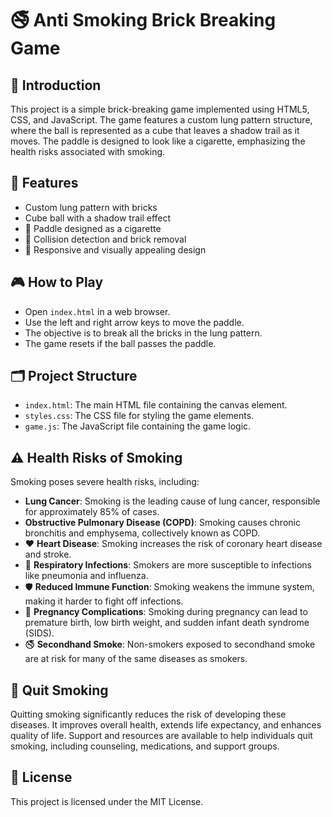 # 🚭 Anti Smoking Brick Breaking Game

## 📖 Introduction
This project is a simple brick-breaking game implemented using HTML5, CSS, and JavaScript. The game features a custom lung pattern structure, where the ball is represented as a cube that leaves a shadow trail as it moves. The paddle is designed to look like a cigarette, emphasizing the health risks associated with smoking.

## 🌟 Features
-  Custom lung pattern with bricks
-  Cube ball with a shadow trail effect
- 🚬 Paddle designed as a cigarette
- 🔄 Collision detection and brick removal
- 🎨 Responsive and visually appealing design

## 🎮 How to Play
- Open `index.html` in a web browser.
- Use the left and right arrow keys to move the paddle.
- The objective is to break all the bricks in the lung pattern.
- The game resets if the ball passes the paddle.

## 🗂️ Project Structure
- `index.html`: The main HTML file containing the canvas element.
- `styles.css`: The CSS file for styling the game elements.
- `game.js`: The JavaScript file containing the game logic.

## ⚠️ Health Risks of Smoking
Smoking poses severe health risks, including:

- **Lung Cancer**: Smoking is the leading cause of lung cancer, responsible for approximately 85% of cases.
- **Obstructive Pulmonary Disease (COPD)**: Smoking causes chronic bronchitis and emphysema, collectively known as COPD.
- ❤️ **Heart Disease**: Smoking increases the risk of coronary heart disease and stroke.
- 🤒 **Respiratory Infections**: Smokers are more susceptible to infections like pneumonia and influenza.
- 🛡️ **Reduced Immune Function**: Smoking weakens the immune system, making it harder to fight off infections.
- 👶 **Pregnancy Complications**: Smoking during pregnancy can lead to premature birth, low birth weight, and sudden infant death syndrome (SIDS).
- 🚭 **Secondhand Smoke**: Non-smokers exposed to secondhand smoke are at risk for many of the same diseases as smokers.

## 💪 Quit Smoking
Quitting smoking significantly reduces the risk of developing these diseases. It improves overall health, extends life expectancy, and enhances quality of life. Support and resources are available to help individuals quit smoking, including counseling, medications, and support groups.

## 📄 License
This project is licensed under the MIT License.
